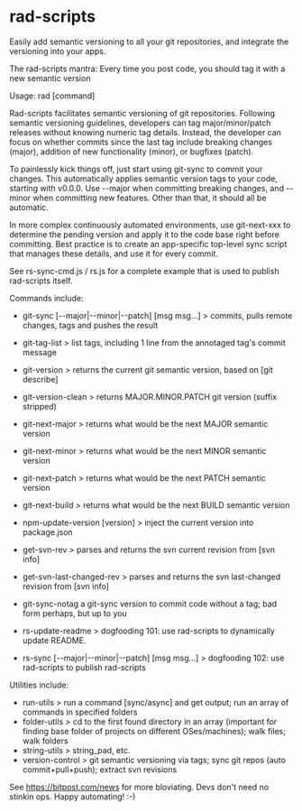 # rad-scripts
Easily add semantic versioning to all your git repositories, and integrate the versioning into your apps.

The rad-scripts mantra:
   Every time you post code, you should tag it with a new semantic version

Usage: rad [command]

Rad-scripts facilitates semantic versioning of git repositories.
Following semantic versioning guidelines, developers can tag 
major/minor/patch releases without knowing numeric tag details.
Instead, the developer can focus on whether commits since the last tag 
include breaking changes (major), addition of new functionality (minor), 
or bugfixes (patch).  

To painlessly kick things off, just start using git-sync to commit your changes.
This automatically applies semantic version tags to your code, starting with v0.0.0.
Use --major when committing breaking changes, and --minor when committing new features.
Other than that, it should all be automatic.

In more complex continuously automated environments, use git-next-xxx to
determine the pending version and apply it to the code base right before committing.
Best practice is to create an app-specific top-level sync script
that manages these details, and use it for every commit.

See rs-sync-cmd.js / rs.js for a complete example that is used to publish rad-scripts itself.

Commands include:

* git-sync                   [--major|--minor|--patch] [msg msg...] > commits, pulls remote changes, tags and pushes the result

* git-tag-list               > list tags, including 1 line from the annotaged tag's commit message
* git-version                > returns the current git semantic version, based on [git describe]
* git-version-clean          > returns MAJOR.MINOR.PATCH git version (suffix stripped)

* git-next-major             > returns what would be the next MAJOR semantic version
* git-next-minor             > returns what would be the next MINOR semantic version
* git-next-patch             > returns what would be the next PATCH semantic version
* git-next-build             > returns what would be the next BUILD semantic version
* npm-update-version         [version] > inject the current version into package.json
* get-svn-rev                > parses and returns the svn current revision from [svn info]
* get-svn-last-changed-rev   > parses and returns the svn last-changed revision from [svn info]
* git-sync-notag             a git-sync version to commit code without a tag; bad form perhaps, but up to you

* rs-update-readme           > dogfooding 101: use rad-scripts to dynamically update README.
* rs-sync                    [--major|--minor|--patch] [msg msg...] > dogfooding 102: use rad-scripts to publish rad-scripts

Utilities include:

* run-utils           > run a command [sync/async] and get output; run an array of commands in specified folders
* folder-utils        > cd to the first found directory in an array (important for finding base folder of projects on different OSes/machines); walk files; walk folders
* string-utils        > string_pad, etc.
* version-control     > git semantic versioning via tags; sync git repos (auto commit+pull+push); extract svn revisions

See https://bitpost.com/news for more bloviating.  Devs don't need no stinkin ops.  Happy automating!  :-)


